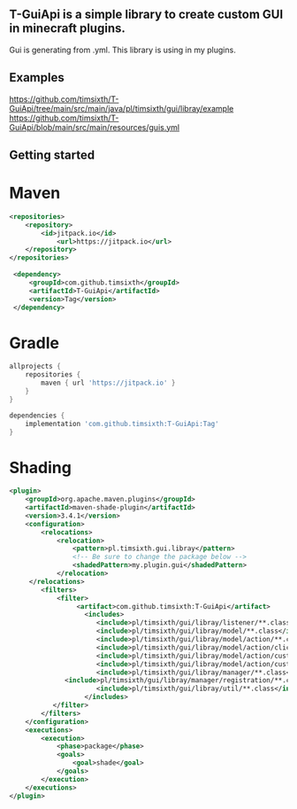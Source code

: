 ## T-GuiApi is a simple library to create custom GUI in minecraft plugins.

Gui is generating from .yml.
This library is using in my plugins.

## Examples
https://github.com/timsixth/T-GuiApi/tree/main/src/main/java/pl/timsixth/gui/libray/example
<br>
https://github.com/timsixth/T-GuiApi/blob/main/src/main/resources/guis.yml

## Getting started

# Maven
```xml
<repositories>
	<repository>
	    <id>jitpack.io</id>
            <url>https://jitpack.io</url>
	</repository>
</repositories>
  
 <dependency>
     <groupId>com.github.timsixth</groupId>
     <artifactId>T-GuiApi</artifactId>
     <version>Tag</version>
 </dependency>
```
# Gradle
```gradle
allprojects {
	repositories {
		maven { url 'https://jitpack.io' }
	}
}

dependencies {
    implementation 'com.github.timsixth:T-GuiApi:Tag'
}
```
# Shading
```xml
<plugin>
    <groupId>org.apache.maven.plugins</groupId>
    <artifactId>maven-shade-plugin</artifactId>
    <version>3.4.1</version>
    <configuration>
        <relocations>
            <relocation>
                <pattern>pl.timsixth.gui.libray</pattern>
                <!-- Be sure to change the package below -->
                <shadedPattern>my.plugin.gui</shadedPattern>
            </relocation>
	 </relocations>
        <filters>
            <filter>
                 <artifact>com.github.timsixth:T-GuiApi</artifact>
                   <includes>
                      <include>pl/timsixth/gui/libray/listener/**.class</include>
                      <include>pl/timsixth/gui/libray/model/**.class</include>
                      <include>pl/timsixth/gui/libray/model/action/**.class</include>
                      <include>pl/timsixth/gui/libray/model/action/click/**.class</include>
                      <include>pl/timsixth/gui/libray/model/action/custom/impl/**.class</include>
                      <include>pl/timsixth/gui/libray/model/action/custom/**.class</include>
                      <include>pl/timsixth/gui/libray/manager/**.class</include>
		      <include>pl/timsixth/gui/libray/manager/registration/**.class</include>
                      <include>pl/timsixth/gui/libray/util/**.class</include>
                   </includes>
           </filter>
        </filters>
    </configuration>
    <executions>
        <execution>
            <phase>package</phase>
            <goals>
                <goal>shade</goal>
            </goals>
        </execution>
    </executions>
</plugin>
```
